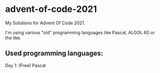 # advent-of-code-2021
My Solutions for Advent Of Code 2021.

I'm using various "old" programming languages like Pascal, ALGOL 60 or the like.


## Used programming languages:

Day 1: (Free) Pascal
